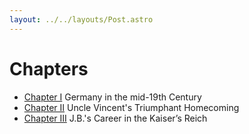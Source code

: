 ```yaml
---
layout: ../../layouts/Post.astro
---
```


# Chapters

* [Chapter I](1) Germany in the mid-19th Century
* [Chapter II](2) Uncle Vincent's Triumphant Homecoming
* [Chapter III](3) J.B.'s Career in the Kaiser’s Reich
